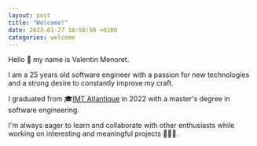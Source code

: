```yaml
---
layout: post
title: "Welcome!"
date: 2023-01-27 18:58:50 +0100
categories: welcome
---
```


Hello 👋 my name is Valentin Menoret.

I am a 25 years old software engineer with a passion for new technologies and a strong desire to constantly improve my craft.

I graduated from 🎓[IMT Atlantique][imt-a] in 2022 with a master's degree in software engineering.

I'm always eager to learn and collaborate with other enthusiasts while working on interesting and meaningful projects 👨🏻‍💻.

[imt-a]: https://www.imt-atlantique.fr/fr
